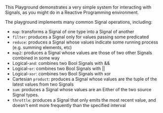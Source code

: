 This Playground demonstrates a very simple system for interacting with Signals, as you might do in a Reactive Programming environment.

The playground implements many common Signal operations, including:
  - `map`: transforms a Signal of one type into a Signal of another
  - `filter`: produces a Signal only for values passing some predicated
  - `reduce`: produces a Signal whose values indicate some running process (e.g. summing elements, etc)
  - `map2`: produces a Signal whose values are those of two other Signals combined in some way
  - Logical-`and`: combines two Bool Signals with &&
  - Logical-`or`: combines two Bool Signals with ||
  - Logical-`xor`: combines two Bool Signals with xor
  - Cartesian `product`: produces a Signal whose values are the tuple of the latest values from two Signals
  - `sum`: produces a Signal whose values are an Either of the two source Signal types.
  - `throttle`: produces a Signal that only emits the most recent value, and doesn't emit more frequently than the specified interval
